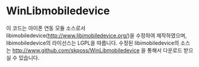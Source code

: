 # WinLibmobiledevice
 이 코드는 아이폰 연동 모듈 소스로서 libimobiledevice(http://www.libimobiledevice.org/)을 수정하여 제작하였으며, libimobiledevice의 라이선스는 LGPL을 따릅니다. 수정된 libimobiledevice의 소스는 http://www.github.com/skposs/WinLibmobiledevice 을 통해서 다운로드 받으실 수 있습니다.
